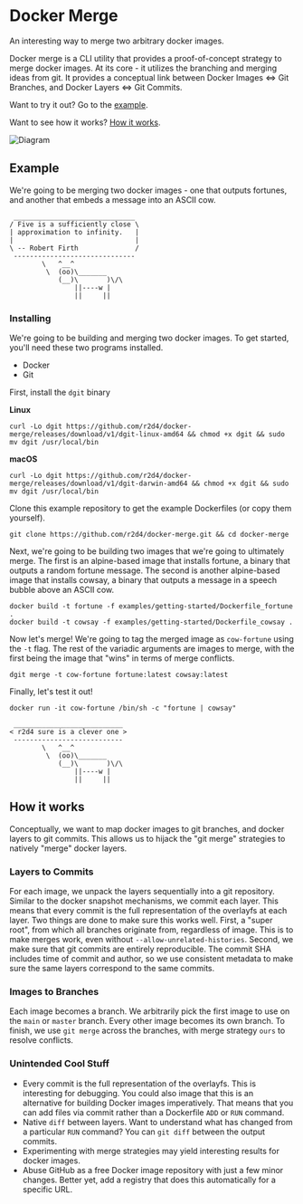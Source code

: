 # Docker Merge

An interesting way to merge two arbitrary docker images.

Docker merge is a CLI utility that provides a proof-of-concept strategy to merge docker images. At its core - it utilizes the branching and merging ideas from git. It provides a conceptual link between Docker Images <=> Git Branches, and Docker Layers <=> Git Commits.

Want to try it out? Go to the [example](#Example).

Want to see how it works? [How it works](#How-it-works).

![Diagram](images/diagram.png)

## Example

We're going to be merging two docker images - one that outputs fortunes, and another that embeds a message into an ASCII cow.

```
 ______________________________
/ Five is a sufficiently close \
| approximation to infinity.   |
|                              |
\ -- Robert Firth              /
 ------------------------------
        \   ^__^
         \  (oo)\_______
            (__)\       )\/\
                ||----w |
                ||     ||
```

### Installing

We're going to be building and merging two docker images. To get started, you'll need these two programs installed.

- Docker
- Git

First, install the `dgit` binary

**Linux**

```
curl -Lo dgit https://github.com/r2d4/docker-merge/releases/download/v1/dgit-linux-amd64 && chmod +x dgit && sudo mv dgit /usr/local/bin
```

**macOS**

```
curl -Lo dgit https://github.com/r2d4/docker-merge/releases/download/v1/dgit-darwin-amd64 && chmod +x dgit && sudo mv dgit /usr/local/bin
```

Clone this example repository to get the example Dockerfiles (or copy them yourself).

```
git clone https://github.com/r2d4/docker-merge.git && cd docker-merge
```

Next, we're going to be building two images that we're going to ultimately merge. The first is an alpine-based image that installs fortune, a binary that outputs a random fortune message. The second is another alpine-based image that installs cowsay, a binary that outputs a message in a speech bubble above an ASCII cow.

```
docker build -t fortune -f examples/getting-started/Dockerfile_fortune .
docker build -t cowsay -f examples/getting-started/Dockerfile_cowsay .
```

Now let's merge! We're going to tag the merged image as `cow-fortune` using the `-t` flag. The rest of the variadic arguments are images to merge, with the first being the image that "wins" in terms of merge conflicts.

```
dgit merge -t cow-fortune fortune:latest cowsay:latest
```

Finally, let's test it out!

```
docker run -it cow-fortune /bin/sh -c "fortune | cowsay"
```

```
 ___________________________
< r2d4 sure is a clever one >
 ---------------------------
        \   ^__^
         \  (oo)\_______
            (__)\       )\/\
                ||----w |
                ||     ||
```

## How it works

Conceptually, we want to map docker images to git branches, and docker layers to git commits. This allows us to hijack the "git merge" strategies to natively "merge" docker layers.

### Layers to Commits

For each image, we unpack the layers sequentially into a git repository. Similar to the docker snapshot mechanisms, we commit each layer. This means that every commit is the full representation of the overlayfs at each layer. Two things are done to make sure this works well. First, a "super root", from which all branches originate from, regardless of image. This is to make merges work, even without `--allow-unrelated-histories`. Second, we make sure that git commits are entirely reproducible. The commit SHA includes time of commit and author, so we use consistent metadata to make sure the same layers correspond to the same commits.

### Images to Branches

Each image becomes a branch. We arbitrarily pick the first image to use on the `main` or `master` branch. Every other image becomes its own branch. To finish, we use `git merge` across the branches, with merge strategy `ours` to resolve conflicts.

### Unintended Cool Stuff

- Every commit is the full representation of the overlayfs. This is interesting for debugging. You could also image that this is an alternative for building Docker images imperatively. That means that you can add files via commit rather than a Dockerfile `ADD` or `RUN` command.
- Native `diff` between layers. Want to understand what has changed from a particular `RUN` command? You can `git diff` between the output commits.
- Experimenting with merge strategies may yield interesting results for docker images.
- Abuse GitHub as a free Docker image repository with just a few minor changes. Better yet, add a registry that does this automatically for a specific URL.
